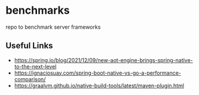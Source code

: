 # benchmarks
repo to benchmark server frameworks

## Useful Links

- https://spring.io/blog/2021/12/09/new-aot-engine-brings-spring-native-to-the-next-level
- https://ignaciosuay.com/spring-boot-native-vs-go-a-performance-comparison/
- https://graalvm.github.io/native-build-tools/latest/maven-plugin.html
